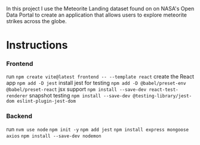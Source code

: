 In this project I use the Meteorite Landing dataset found on on NASA's Open Data Portal to create an application that allows users to explore meteorite strikes across the globe.

# Instructions

### Frontend
run 
```npm create vite@latest frontend -- --template react``` create the React app
```npm add -D jest``` install jest for testing
```npm add -D @babel/preset-env @babel/preset-react``` jsx support
```npm install --save-dev react-test-renderer``` snapshot testing
```npm install --save-dev @testing-library/jest-dom eslint-plugin-jest-dom```


### Backend
run
```nvm use node```
```npm init -y```
```npm add jest```
```npm install express mongoose axios```
```npm install --save-dev nodemon```

